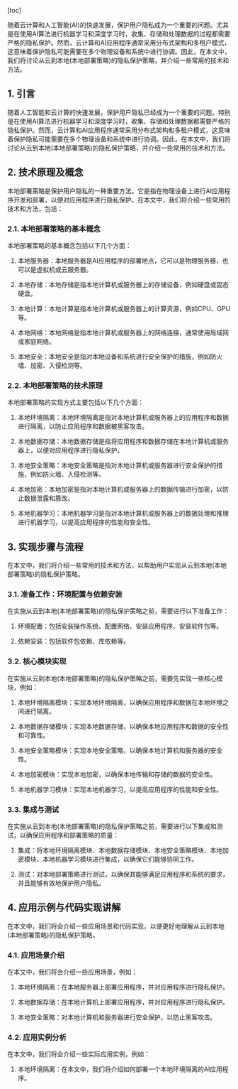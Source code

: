 
[toc]                    
                
                
随着云计算和人工智能(AI)的快速发展，保护用户隐私成为一个重要的问题。尤其是在使用AI算法进行机器学习和深度学习时，收集、存储和处理数据的过程都需要严格的隐私保护。然而，云计算和AI应用程序通常采用分布式架构和多租户模式，这意味着保护隐私可能需要在多个物理设备和系统中进行协调。因此，在本文中，我们将讨论从云到本地(本地部署策略)的隐私保护策略，并介绍一些常用的技术和方法。

## 1. 引言

随着人工智能和云计算的快速发展，保护用户隐私已经成为一个重要的问题。特别是在使用AI算法进行机器学习和深度学习时，收集、存储和处理数据都需要严格的隐私保护。然而，云计算和AI应用程序通常采用分布式架构和多租户模式，这意味着保护隐私可能需要在多个物理设备和系统中进行协调。因此，在本文中，我们将讨论从云到本地(本地部署策略)的隐私保护策略，并介绍一些常用的技术和方法。

## 2. 技术原理及概念

本地部署策略是保护用户隐私的一种重要方法。它是指在物理设备上进行AI应用程序开发和部署，以便对应用程序进行隐私保护。在本文中，我们将介绍一些常用的技术和方法，包括：

### 2.1. 本地部署策略的基本概念

本地部署策略的基本概念包括以下几个方面：

1. 本地服务器：本地服务器是AI应用程序的部署地点，它可以是物理服务器，也可以是虚拟机或云服务器。

2. 本地存储：本地存储是指本地计算机或服务器上的存储设备，例如硬盘或固态硬盘。

3. 本地计算：本地计算是指本地计算机或服务器上的计算资源，例如CPU、GPU等。

4. 本地网络：本地网络是指本地计算机或服务器上的网络连接，通常使用局域网或家庭网络。

5. 本地安全：本地安全是指对本地设备和系统进行安全保护的措施，例如防火墙、加密、入侵检测等。

### 2.2. 本地部署策略的技术原理

本地部署策略的实现方式主要包括以下几个方面：

1. 本地环境隔离：本地环境隔离是指对本地计算机或服务器上的应用程序和数据进行隔离，以防止应用程序和数据被黑客攻击。

2. 本地数据存储：本地数据存储是指将应用程序和数据存储在本地计算机或服务器上，以便对应用程序进行隐私保护。

3. 本地安全策略：本地安全策略是指对本地计算机或服务器进行安全保护的措施，例如防火墙、入侵检测等。

4. 本地加密：本地加密是指对本地计算机或服务器上的数据传输进行加密，以防止数据泄露和篡改。

5. 本地机器学习：本地机器学习是指对本地计算机或服务器上的数据处理和推理进行机器学习，以提高应用程序的性能和安全性。

## 3. 实现步骤与流程

在本文中，我们将介绍一些常用的技术和方法，以帮助用户实现从云到本地(本地部署策略)的隐私保护策略。

### 3.1. 准备工作：环境配置与依赖安装

在实施从云到本地(本地部署策略)的隐私保护策略之前，需要进行以下准备工作：

1. 环境配置：包括安装操作系统、配置网络、安装应用程序、安装软件包等。

2. 依赖安装：包括软件包依赖、库依赖等。

### 3.2. 核心模块实现

在实施从云到本地(本地部署策略)的隐私保护策略之前，需要先实现一些核心模块，例如：

1. 本地环境隔离模块：实现本地环境隔离，以确保应用程序和数据在本地环境之间进行隔离。

2. 本地数据存储模块：实现本地数据存储，以确保本地应用程序和数据的安全性和可靠性。

3. 本地安全策略模块：实现本地安全策略，以确保本地计算机和服务器的安全性。

4. 本地加密模块：实现本地加密，以确保本地传输和存储的数据的安全性。

5. 本地机器学习模块：实现本地机器学习，以提高应用程序的性能和安全性。

### 3.3. 集成与测试

在实施从云到本地(本地部署策略)的隐私保护策略之前，需要进行以下集成和测试，以确保应用程序和部署策略的质量：

1. 集成：将本地环境隔离模块、本地数据存储模块、本地安全策略模块、本地加密模块、本地机器学习模块进行集成，以确保它们能够协同工作。

2. 测试：对本地部署策略进行测试，以确保其能够满足应用程序和系统的要求，并且能够有效地保护用户隐私。

## 4. 应用示例与代码实现讲解

在本文中，我们将会介绍一些应用场景和代码实现，以便更好地理解从云到本地(本地部署策略)的隐私保护策略。

### 4.1. 应用场景介绍

在本文中，我们将会介绍一些应用场景，例如：

1. 本地环境隔离：在本地服务器上部署应用程序，并对应用程序进行隐私保护。

2. 本地数据存储：在本地计算机上部署应用程序，并对应用程序进行隐私保护。

3. 本地安全策略：对本地计算机和服务器进行安全保护，以防止黑客攻击。

### 4.2. 应用实例分析

在本文中，我们将会介绍一些实际应用实例，例如：

1. 本地环境隔离：在本文中，我们将介绍如何部署一个本地环境隔离的AI应用程序。

